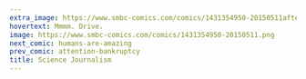 ```yaml
---
extra_image: https://www.smbc-comics.com/comics/1431354950-20150511after.png
hovertext: Mmmm. Drive.
image: https://www.smbc-comics.com/comics/1431354950-20150511.png
next_comic: humans-are-amazing
prev_comic: attention-bankruptcy
title: Science Journalism
---
```


